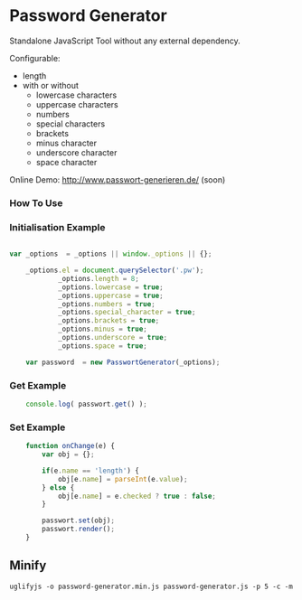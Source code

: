 Password Generator
==================
Standalone JavaScript Tool without any external dependency.

Configurable:

* length
* with or without
    * lowercase characters
    * uppercase characters
    * numbers
    * special characters
    * brackets
    * minus character
    * underscore character
    * space character


Online Demo: http://www.passwort-generieren.de/ (soon)


### How To Use

### Initialisation Example

```javascript

var _options  = _options || window._options || {};

    _options.el = document.querySelector('.pw');
            _options.length = 8;
            _options.lowercase = true;
            _options.uppercase = true;
            _options.numbers = true;
            _options.special_character = true;
            _options.brackets = true;
            _options.minus = true;
            _options.underscore = true;
            _options.space = true;

    var password  = new PasswortGenerator(_options);

```

### Get Example

```javascript
    console.log( passwort.get() );
```

### Set Example

```javascript
    function onChange(e) {
        var obj = {};

        if(e.name == 'length') {
            obj[e.name] = parseInt(e.value);
        } else {
            obj[e.name] = e.checked ? true : false;
        }

        passwort.set(obj);
        passwort.render();
    }
```

## Minify

```
uglifyjs -o password-generator.min.js password-generator.js -p 5 -c -m
```


